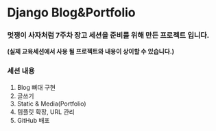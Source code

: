 # Django Blog&Portfolio

### 멋쟁이 사자처럼 7주차 장고 세션을 준비를 위해 만든 프로젝트 입니다. 
**(실제 교육세션에서 사용 될 프로젝트와 내용이 상이할 수 있습니다.)**

### 세션 내용
1. Blog  뼈대 구현
2. 글쓰기
3. Static & Media(Portfolio)
4. 템플릿 확장, URL 관리
5. GitHub 배포

